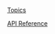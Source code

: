 [Topics](https://docs.djangoproject.com/en/1.11/topics/)

[API Reference](https://docs.djangoproject.com/en/1.11/ref/)